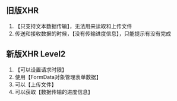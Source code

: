 ## 旧版XHR
1. 【只支持文本数据传输】，无法用来读取和上传文件
2. 传送和接收数据的时候，【没有传输进度信息】，只能提示有没有完成

## 新版XHR Level2
1. 【可以设置请求时限】
2. 使用【FormData对象管理表单数据】
3. 可以【上传文件】
4. 可以获取【数据传输的进度信息】